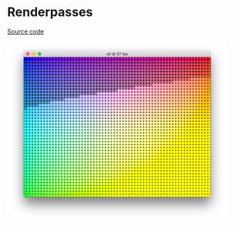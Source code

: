 # Renderpasses

[Source code](https://github.com/bernhardfritz/libxd/tree/master/examples/renderpasses)

![screenshot011](../_media/screenshots/screenshot011.png)
